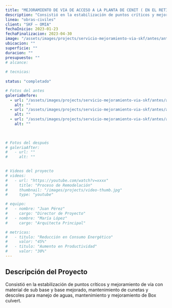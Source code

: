 ```yaml
---
title: "MEJORAMIENTO DE VIA DE ACCESO A LA PLANTA DE CENIT ( EN EL RETIRO MAGANGUE)"
description: "Consistió en la estabilización de puntos críticos y mejoramiento de vía con material de sub base y base mejorado"
linea: "obras-civiles"
client: "SKF – OMIA"
fechaInicio: 2023-01-23
fechaFinalizacion: 2023-04-30
image: "/assets/images/projects/servicio-mejoramiento-via-skf/antes/antes-via_001.webp"
ubicacion: ""
superficie: ""
duracion: ""
presupuesto: ""
# alcance:
  
# tecnicas:
  
status: "completado"

# Fotos del antes
galeriaBefore:
  - url: "/assets/images/projects/servicio-mejoramiento-via-skf/antes/antes-via_001.webp"
    alt: ""
  - url: "/assets/images/projects/servicio-mejoramiento-via-skf/antes/antes-via_002.webp"
    alt: ""
  - url: "/assets/images/projects/servicio-mejoramiento-via-skf/antes/antes-via_003.webp"
    alt: ""
   
  

# Fotos del después
# galeriaAfter:
#   - url: ""
#     alt: ""
  

# Videos del proyecto
# videos:
#   - url: "https://youtube.com/watch?v=xxxx"
#     title: "Proceso de Remodelación"
#     thumbnail: "/images/projects/video-thumb.jpg"
#     type: "youtube"

# equipo:
#   - nombre: "Juan Pérez"
#     cargo: "Director de Proyecto"
#   - nombre: "María López"
#     cargo: "Arquitecta Principal"

# metricas:
#   - titulo: "Reducción en Consumo Energético"
#     valor: "45%"
#   - titulo: "Aumento en Productividad"
#     valor: "30%"
---
```


## Descripción del Proyecto

Consistió en la estabilización de puntos críticos y mejoramiento de vía con material de sub base y base mejorado, mantenimiento de cunetas y descoles para manejo de aguas, mantenimiento y mejoramiento de Box culvert.
